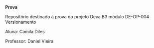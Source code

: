 **Prova**

Repositório destinado à prova do projeto Deva B3 módulo DE-OP-004 Versionamento

Aluna: Camila Diles

Professor: Daniel Vieira
